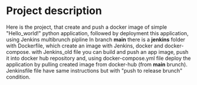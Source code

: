 # Project description
Here is the project, that  create and push a docker image of simple "Hello_world!" python application, followed by deployment this application, using Jenkins multibrunch pipline
In branch **main** there is a **jenkins** folder with Dockerfile, which create an image with Jenkins, docker and docker-compose.
with Jenkins_old file you can build and push an app image, push it into docker hub repository and, using docker-compose.yml file deploy the application by pulling created image from docker-hub (from **main** brunch).
Jenkinsfile file have same instructions but with "push to release brunch" condition.
